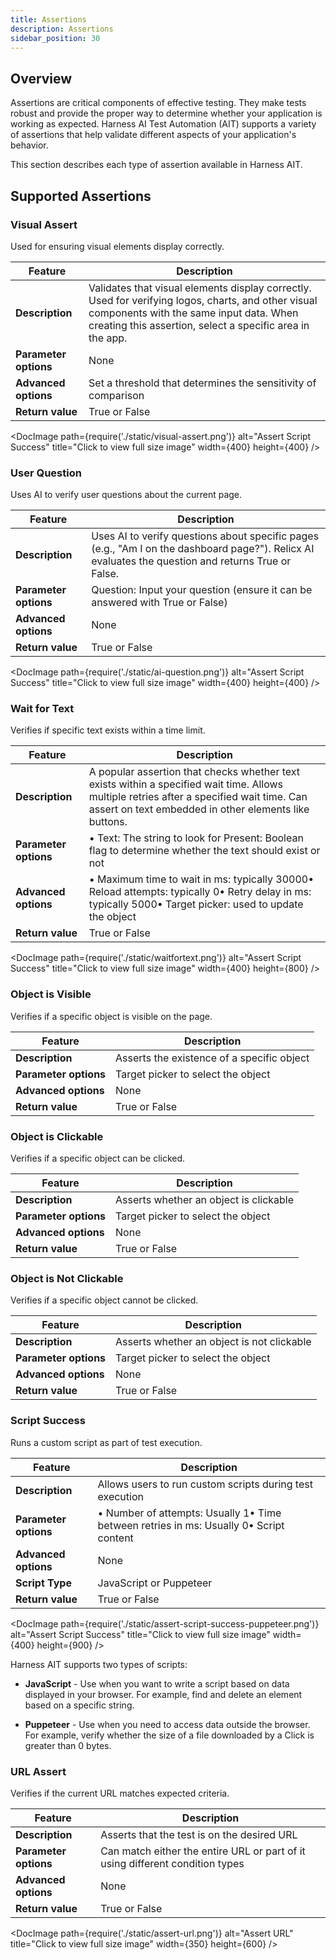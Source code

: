 ```yaml
---
title: Assertions
description: Assertions
sidebar_position: 30
---
```

## Overview

Assertions are critical components of effective testing. They make tests robust and provide the proper way to determine whether your application is working as expected. Harness AI Test Automation (AIT) supports a variety of assertions that help validate different aspects of your application's behavior.

This section describes each type of assertion available in Harness AIT.

## Supported Assertions

### Visual Assert

Used for ensuring visual elements display correctly.

| Feature | Description |
|---------|-------------|
| **Description** | Validates that visual elements display correctly. Used for verifying logos, charts, and other visual components with the same input data. When creating this assertion, select a specific area in the app. |
| **Parameter options** | None |
| **Advanced options** | Set a threshold that determines the sensitivity of comparison |
| **Return value** | True or False |

<DocImage
  path={require('./static/visual-assert.png')}
  alt="Assert Script Success"
  title="Click to view full size image"
  width={400}
  height={400}
/>


### User Question

Uses AI to verify user questions about the current page.

| Feature | Description |
|---------|-------------|
| **Description** | Uses AI to verify questions about specific pages (e.g., "Am I on the dashboard page?"). Relicx AI evaluates the question and returns True or False. |
| **Parameter options** | Question: Input your question (ensure it can be answered with True or False) |
| **Advanced options** | None |
| **Return value** | True or False |

<DocImage
  path={require('./static/ai-question.png')}
  alt="Assert Script Success"
  title="Click to view full size image"
  width={400}
  height={400}
/>

### Wait for Text

Verifies if specific text exists within a time limit.

| Feature | Description |
|---------|-------------|
| **Description** | A popular assertion that checks whether text exists within a specified wait time. Allows multiple retries after a specified wait time. Can assert on text embedded in other elements like buttons. |
| **Parameter options** | • Text: The string to look for Present: Boolean flag to determine whether the text should exist or not |
| **Advanced options** | • Maximum time to wait in ms: typically 30000• Reload attempts: typically 0• Retry delay in ms: typically 5000• Target picker: used to update the object |
| **Return value** | True or False |

<DocImage
  path={require('./static/waitfortext.png')}
  alt="Assert Script Success"
  title="Click to view full size image"
  width={400}
  height={800}
/>

### Object is Visible

Verifies if a specific object is visible on the page.

| Feature | Description |
|---------|-------------|
| **Description** | Asserts the existence of a specific object |
| **Parameter options** | Target picker to select the object |
| **Advanced options** | None |
| **Return value** | True or False |

### Object is Clickable

Verifies if a specific object can be clicked.

| Feature | Description |
|---------|-------------|
| **Description** | Asserts whether an object is clickable |
| **Parameter options** | Target picker to select the object |
| **Advanced options** | None |
| **Return value** | True or False |

### Object is Not Clickable

Verifies if a specific object cannot be clicked.

| Feature | Description |
|---------|-------------|
| **Description** | Asserts whether an object is not clickable |
| **Parameter options** | Target picker to select the object |
| **Advanced options** | None |
| **Return value** | True or False |

### Script Success

Runs a custom script as part of test execution.

| Feature | Description |
|---------|-------------|
| **Description** | Allows users to run custom scripts during test execution |
| **Parameter options** | • Number of attempts: Usually 1• Time between retries in ms: Usually 0• Script content |
| **Advanced options** | None |
| **Script Type** | JavaScript or Puppeteer |
| **Return value** | True or False |

<DocImage
  path={require('./static/assert-script-success-puppeteer.png')}
  alt="Assert Script Success"
  title="Click to view full size image"
  width={400}
  height={900}
/>

Harness AIT supports two types of scripts:

- **JavaScript** - Use when you want to write a script based on data displayed in your browser. For example, find and delete an element based on a specific string.

- **Puppeteer** - Use when you need to access data outside the browser. For example, verify whether the size of a file downloaded by a Click is greater than 0 bytes.

### URL Assert

Verifies if the current URL matches expected criteria.

| Feature | Description |
|---------|-------------|
| **Description** | Asserts that the test is on the desired URL |
| **Parameter options** | Can match either the entire URL or part of it using different condition types |
| **Advanced options** | None |
| **Return value** | True or False |

<DocImage
  path={require('./static/assert-url.png')}
  alt="Assert URL"
  title="Click to view full size image"
  width={350}
  height={600}
/>